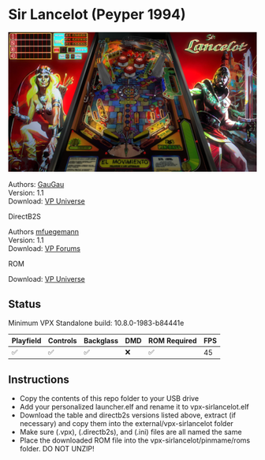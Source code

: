# Sir Lancelot (Peyper 1994)

![Table Preview](https://github.com/lilalien/vpx-images/blob/main/vpx-sirlancelot.png)

Authors: [GauGau](https://vpuniverse.com/profile/43510-gaugau/)  
Version: 1.1  
Download: [VP Universe](https://vpuniverse.com/files/file/15042-sir-lancelot-peyper-1994-11/)

DirectB2S

Authors [mfuegemann](https://www.vpforums.org/index.php?showuser=5944)  
Version: 1.1  
Download: [VP Forums](https://www.vpforums.org/index.php?app=downloads&showfile=11828)

ROM

Download: [VP Universe](https://vpuniverse.com/files/file/4161-sir-lancelot/)

## Status 

Minimum VPX Standalone build: 10.8.0-1983-b84441e

| Playfield | Controls | Backglass | DMD | ROM Required | FPS | 
|-----------|----------|-----------|-----|--------------|-----|
| :white_check_mark: | :white_check_mark: | :white_check_mark: | :x: | :white_check_mark: | 45 |

## Instructions

- Copy the contents of this repo folder to your USB drive
- Add your personalized launcher.elf and rename it to vpx-sirlancelot.elf
- Download the table and directb2s versions listed above, extract (if necessary) and copy them into the external/vpx-sirlancelot folder
- Make sure (.vpx), (.directb2s), and (.ini) files are all named the same
- Place the downloaded ROM file into the vpx-sirlancelot/pinmame/roms folder. DO NOT UNZIP!
